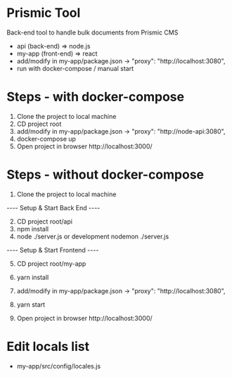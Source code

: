 # Prismic Tool
Back-end tool to handle bulk documents from Prismic CMS

- api (back-end) => node.js
- my-app (front-end) => react
- add/modify in my-app/package.json -> "proxy": "http://localhost:3080",
- run with docker-compose / manual start

# Steps - with docker-compose
1. Clone the project to local machine
2. CD project root
3. add/modify in my-app/package.json -> "proxy": "http://node-api:3080",
4. docker-compose up
5. Open project in browser http://localhost:3000/


# Steps - without docker-compose
1. Clone the project to local machine

---- Setup & Start Back End ----

2. CD project root/api
3. npm install
4. node ./server.js or development nodemon ./server.js

---- Setup & Start Frontend ----

5. CD project root/my-app
6. yarn install
7. add/modify in my-app/package.json -> "proxy": "http://localhost:3080",
8. yarn start

9. Open project in browser http://localhost:3000/

# Edit locals list
 - my-app/src/config/locales.js
